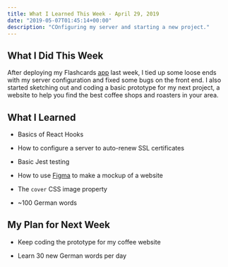 ```yaml
---
title: What I Learned This Week - April 29, 2019
date: "2019-05-07T01:45:14+00:00"
description: "COnfiguring my server and starting a new project."
---
```


## What I Did This Week

After deploying my Flashcards [app](https://mountfluency.com) last week, I tied up some loose ends with my server configuration and fixed some bugs on the front end. I also started sketching out and coding a basic prototype for my next project, a website to help you find the best coffee shops and roasters in your area.

## What I Learned

- Basics of React Hooks

- How to configure a server to auto-renew SSL certificates

- Basic Jest testing

- How to use [Figma](https://figma.com) to make a mockup of a website

- The `cover` CSS image property

- ~100 German words

## My Plan for Next Week

- Keep coding the prototype for my coffee website

- Learn 30 new German words per day

